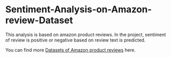 # Sentiment-Analysis-on-Amazon-review-Dataset
This analysis is based on amazon product reviews. In the project, sentiment of review is positive or negative based on review text is predicted.

You can find more <a href="https://nijianmo.github.io/amazon/index.html">Datasets of Amazon product reviews</a> here.
